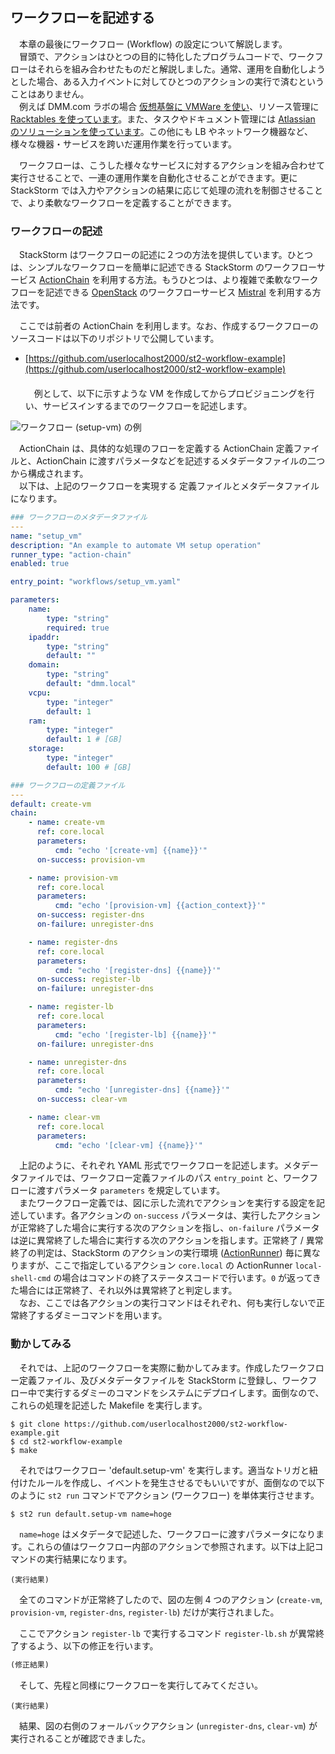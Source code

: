 ## ワークフローを記述する
　本章の最後にワークフロー (Workflow) の設定について解説します。  
　冒頭で、アクションはひとつの目的に特化したプログラムコードで、ワークフローはそれらを組み合わせたものだと解説しました。通常、運用を自動化しようとした場合、ある入力イベントに対してひとつのアクションの実行で済むということはありません。  
　例えば DMM.com ラボの場合 [仮想基盤に VMWare を使い](http://news.mynavi.jp/news/2016/04/12/052/)、リソース管理に [Racktables を使っています](http://tsuchinoko.dmmlabs.com/?p=886)。また、タスクやドキュメント管理には [Atlassian のソリューションを使っています](https://seleck.cc/297)。この他にも LB やネットワーク機器など、様々な機器・サービスを跨いだ運用作業を行っています。  

　ワークフローは、こうした様々なサービスに対するアクションを組み合わせて実行させることで、一連の運用作業を自動化させることができます。更に StackStorm では入力やアクションの結果に応じて処理の流れを制御させることで、より柔軟なワークフローを定義することができます。  

### ワークフローの記述
　StackStorm はワークフローの記述に２つの方法を提供しています。ひとつは、シンプルなワークフローを簡単に記述できる StackStorm のワークフローサービス [ActionChain](https://docs.stackstorm.com/actionchain.html) を利用する方法。もうひとつは、より複雑で柔軟なワークフローを記述できる [OpenStack](http://docs.openstack.org/) のワークフローサービス [Mistral](http://docs.openstack.org/developer/mistral/overview.html) を利用する方法です。  

　ここでは前者の ActionChain を利用します。なお、作成するワークフローのソースコードは以下のリポジトリで公開しています。  
* [https://github.com/userlocalhost2000/st2-workflow-example](https://github.com/userlocalhost2000/st2-workflow-example)  
　  
　例として、以下に示すような VM を作成してからプロビジョニングを行い、サービスインするまでのワークフローを記述します。  

![ワークフロー (setup-vm) の例](image3.png)
 
　ActionChain は、具体的な処理のフローを定義する ActionChain 定義ファイルと、ActionChain に渡すパラメータなどを記述するメタデータファイルの二つから構成されます。  
　以下は、上記のワークフローを実現する 定義ファイルとメタデータファイルになります。  

```yaml
### ワークフローのメタデータファイル
---
name: "setup_vm"
description: "An example to automate VM setup operation"
runner_type: "action-chain"
enabled: true

entry_point: "workflows/setup_vm.yaml"

parameters:
    name:
        type: "string"
        required: true
    ipaddr:
        type: "string"
        default: ""
    domain:
        type: "string"
        default: "dmm.local"
    vcpu:
        type: "integer"
        default: 1
    ram:
        type: "integer"
        default: 1 # [GB]
    storage:
        type: "integer"
        default: 100 # [GB]
```

```yaml
### ワークフローの定義ファイル
---
default: create-vm
chain:
    - name: create-vm
      ref: core.local
      parameters:
          cmd: "echo '[create-vm] {{name}}'"
      on-success: provision-vm

    - name: provision-vm
      ref: core.local
      parameters:
          cmd: "echo '[provision-vm] {{action_context}}'"
      on-success: register-dns
      on-failure: unregister-dns

    - name: register-dns
      ref: core.local
      parameters:
          cmd: "echo '[register-dns] {{name}}'"
      on-success: register-lb
      on-failure: unregister-dns

    - name: register-lb
      ref: core.local
      parameters:
          cmd: "echo '[register-lb] {{name}}'"
      on-failure: unregister-dns

    - name: unregister-dns
      ref: core.local
      parameters:
          cmd: "echo '[unregister-dns] {{name}}'"
      on-success: clear-vm

    - name: clear-vm
      ref: core.local
      parameters:
          cmd: "echo '[clear-vm] {{name}}'"
```

　上記のように、それぞれ YAML 形式でワークフローを記述します。メタデータファイルでは、ワークフロー定義ファイルのパス `entry_point` と、ワークフローに渡すパラメータ `parameters` を規定しています。  
　またワークフロー定義では、図に示した流れでアクションを実行する設定を記述しています。各アクションの `on-success` パラメータは、実行したアクションが正常終了した場合に実行する次のアクションを指し、`on-failure` パラメータは逆に異常終了した場合に実行する次のアクションを指します。正常終了 / 異常終了の判定は、StackStorm のアクションの実行環境 ([ActionRunner](https://docs.stackstorm.com/actions.html#action-runner)) 毎に異なりますが、ここで指定しているアクション `core.local` の ActionRunner `local-shell-cmd` の場合はコマンドの終了ステータスコードで行います。`0` が返ってきた場合には正常終了、それ以外は異常終了と判定します。  
　なお、ここでは各アクションの実行コマンドはそれぞれ、何も実行しないで正常終了するダミーコマンドを用います。  

### 動かしてみる

　それでは、上記のワークフローを実際に動かしてみます。作成したワークフロー定義ファイル、及びメタデータファイルを StackStorm に登録し、ワークフロー中で実行するダミーのコマンドをシステムにデプロイします。面倒なので、これらの処理を記述した Makefile を実行します。  

```
$ git clone https://github.com/userlocalhost2000/st2-workflow-example.git
$ cd st2-workflow-example
$ make
```

　それではワークフロー 'default.setup-vm' を実行します。適当なトリガと紐付けたルールを作成し、イベントを発生させるでもいいですが、面倒なので以下のように `st2 run` コマンドでアクション (ワークフロー) を単体実行させます。  

```
$ st2 run default.setup-vm name=hoge
```

　`name=hoge` はメタデータで記述した、ワークフローに渡すパラメータになります。これらの値はワークフロー内部のアクションで参照されます。以下は上記コマンドの実行結果になります。  

```
(実行結果)
```

　全てのコマンドが正常終了したので、図の左側 4 つのアクション (`create-vm`, `provision-vm`, `register-dns`, `register-lb`) だけが実行されました。  

　ここでアクション `register-lb` で実行するコマンド `register-lb.sh` が異常終了するよう、以下の修正を行います。  

```diff
(修正結果)
```

　そして、先程と同様にワークフローを実行してみてください。  

```
(実行結果)
```

　結果、図の右側のフォールバックアクション (`unregister-dns`, `clear-vm`) が実行されることが確認できました。  

